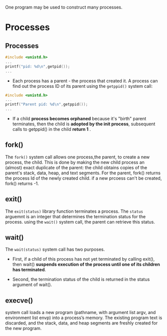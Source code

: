 <!--ts-->
<!--te-->



One program may be used to construct many processes.

# Processes

## Processes

```c
#include <unistd.h>
...
printf("pid: %d\n",getpid());
...

```
* Each process has a parent - the process that created it. A process can find out the process ID of its parent using the `getppid()` system call:

```c
#include <unistd.h>
...
printf("Parent pid: %d\n",getppid());
...
```
* If a child **process becomes orphaned** because it\'s "birth" parent terminates, then the child is **adopted by the init process**, subsequent calls to getppid() in the child **return 1** .


## fork()

The `fork()` system call allows one process,the parent, to create a new process, the child. This is done by making the new child process an (almost) exact duplicate of the parent: the child obtains copies of the parent's stack, data, heap, and text segments.
For the parent, fork() returns the process Id of the newly created child.
if a new prcoess can't be created, fork() returns -1.

## exit()
The `exit(status)` library function terminates a process. The `status` arguemnt is an integer that determines the termination status for the process. using the `wait()` system call, the parent can retrieve this status.

## wait()
The `wait(status)` system call has two purposes.

* First, if a child of this process has not yet terminated by calling exit(), then wait() **suspends execution of the process until one of its children has terminated**.

* Second, the termination status of the child is returned in the status argument of wait().


## execve()
system call loads a new program (pathname, with argument list argv, and environment list envp) into a process’s memory.
The existing program text is discarded, and the stack, data, and heap segments are freshly created for the new program.
